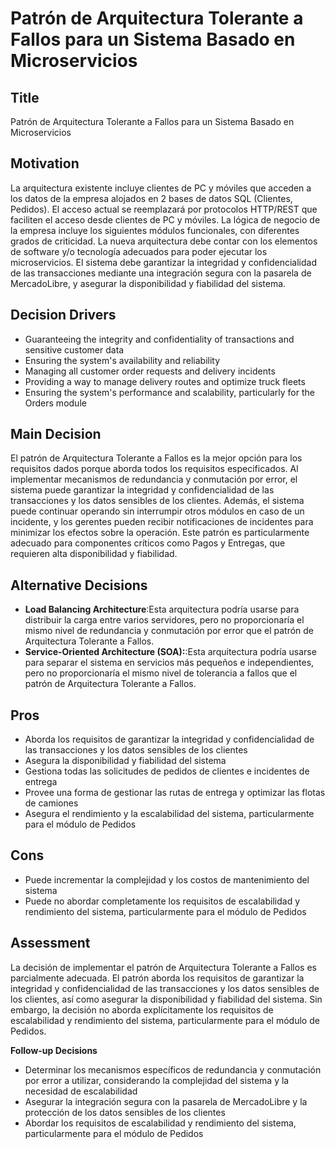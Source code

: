 **Patrón de Arquitectura Tolerante a Fallos para un Sistema Basado en Microservicios**
===========================================================

**Title**
--------

Patrón de Arquitectura Tolerante a Fallos para un Sistema Basado en Microservicios


**Motivation**
------------

La arquitectura existente incluye clientes de PC y móviles que acceden a los datos de la empresa alojados en 2 bases de datos SQL (Clientes, Pedidos). El acceso actual se reemplazará por protocolos HTTP/REST que faciliten el acceso desde clientes de PC y móviles. La lógica de negocio de la empresa incluye los siguientes módulos funcionales, con diferentes grados de criticidad. La nueva arquitectura debe contar con los elementos de software y/o tecnología adecuados para poder ejecutar los microservicios. El sistema debe garantizar la integridad y confidencialidad de las transacciones mediante una integración segura con la pasarela de MercadoLibre, y asegurar la disponibilidad y fiabilidad del sistema.

**Decision Drivers**
-----------------

*   Guaranteeing the integrity and confidentiality of transactions and sensitive customer data
*   Ensuring the system's availability and reliability
*   Managing all customer order requests and delivery incidents
*   Providing a way to manage delivery routes and optimize truck fleets
*   Ensuring the system's performance and scalability, particularly for the Orders module

**Main Decision**
----------------

El patrón de Arquitectura Tolerante a Fallos es la mejor opción para los requisitos dados porque aborda todos los requisitos especificados. Al implementar mecanismos de redundancia y conmutación por error, el sistema puede garantizar la integridad y confidencialidad de las transacciones y los datos sensibles de los clientes. Además, el sistema puede continuar operando sin interrumpir otros módulos en caso de un incidente, y los gerentes pueden recibir notificaciones de incidentes para minimizar los efectos sobre la operación. Este patrón es particularmente adecuado para componentes críticos como Pagos y Entregas, que requieren alta disponibilidad y fiabilidad.

**Alternative Decisions**
----------------------

*   **Load Balancing Architecture**:Esta arquitectura podría usarse para distribuir la carga entre varios servidores, pero no proporcionaría el mismo nivel de redundancia y conmutación por error que el patrón de Arquitectura Tolerante a Fallos.
*   **Service-Oriented Architecture (SOA):**:Esta arquitectura podría usarse para separar el sistema en servicios más pequeños e independientes, pero no proporcionaría el mismo nivel de tolerancia a fallos que el patrón de Arquitectura Tolerante a Fallos.

**Pros**
------

*   Aborda los requisitos de garantizar la integridad y confidencialidad de las transacciones y los datos sensibles de los clientes
*   Asegura la disponibilidad y fiabilidad del sistema
*   Gestiona todas las solicitudes de pedidos de clientes e incidentes de entrega
*   Provee una forma de gestionar las rutas de entrega y optimizar las flotas de camiones
*   Asegura el rendimiento y la escalabilidad del sistema, particularmente para el módulo de Pedidos

**Cons**
------

*   Puede incrementar la complejidad y los costos de mantenimiento del sistema
*   Puede no abordar completamente los requisitos de escalabilidad y rendimiento del sistema, particularmente para el módulo de Pedidos

**Assessment**
--------------

La decisión de implementar el patrón de Arquitectura Tolerante a Fallos es parcialmente adecuada. El patrón aborda los requisitos de garantizar la integridad y confidencialidad de las transacciones y los datos sensibles de los clientes, así como asegurar la disponibilidad y fiabilidad del sistema. Sin embargo, la decisión no aborda explícitamente los requisitos de escalabilidad y rendimiento del sistema, particularmente para el módulo de Pedidos.

**Follow-up Decisions**
*   Determinar los mecanismos específicos de redundancia y conmutación por error a utilizar, considerando la complejidad del sistema y la necesidad de escalabilidad
*   Asegurar la integración segura con la pasarela de MercadoLibre y la protección de los datos sensibles de los clientes
*   Abordar los requisitos de escalabilidad y rendimiento del sistema, particularmente para el módulo de Pedidos
